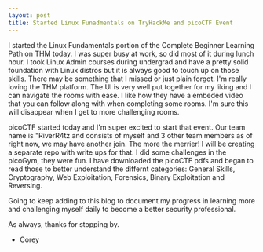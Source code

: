 ```yaml
---
layout: post
title: Started Linux Funadmentals on TryHackMe and picoCTF Event
---
```


I started the Linux Fundamentals portion of the Complete Beginner Learning Path on THM today. I was super busy at work, so did most of it during lunch hour.
I took Linux Admin courses during undergrad and have a pretty solid foundation with Linux distros but it is always good to touch up on those skills. There
may be something that I missed or just plain forgot. I'm really loving the THM platform. The UI is very well put together for my liking and I can navigate
the rooms with ease. I like how they have a embeded video that you can follow along with when completing some rooms. I'm sure this will disappear when I get
to more challenging rooms.

picoCTF started today and I'm super excited to start that event. Our team name is "RiverR4tz and consists of myself and 3 other team members as of right now, 
we may have another join. The more the merrier! I will be creating a separate repo with write ups for that. I did some challenges in the picoGym, they were fun. 
I have downloaded the picoCTF pdfs and began to read those to better understand the differnt categories: General Skills, Cryptography, Web Exploitation, 
Forensics, Binary Exploitation and Reversing.

Going to keep adding to this blog to document my progress in learning more and challenging myself daily to become a better security professional.

As always, thanks for stopping by.

- Corey
